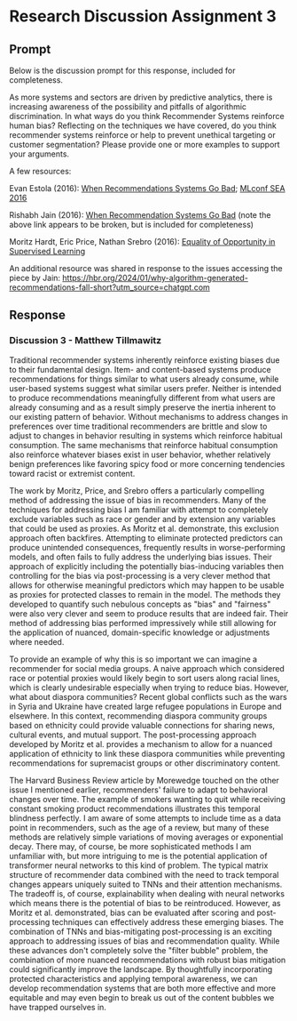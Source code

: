 # Research Discussion Assignment 3

## Prompt

Below is the discussion prompt for this response, included for completeness.

As more systems and sectors are driven by predictive analytics, there is increasing awareness of the possibility and pitfalls of algorithmic discrimination. In what ways do you think Recommender Systems reinforce human bias? Reflecting on the techniques we have covered, do you think recommender systems reinforce or help to prevent unethical targeting or customer segmentation?  Please provide one or more examples to support your arguments.

A few resources:

Evan Estola (2016): [When Recommendations Systems Go Bad](https://www.youtube.com/watch?v=MqoRzNhrTnQ); [MLconf SEA 2016](https://www.youtube.com/watch?v=MqoRzNhrTnQ)

Rishabh Jain (2016): [When Recommendation Systems Go Bad](http://cds.nyu.edu/recommendation-systems-go-bad-%E2%80%A8/)
(note the above link appears to be broken, but is included for completeness)

Moritz Hardt, Eric Price, Nathan Srebro (2016):  [Equality of Opportunity in Supervised Learning](https://arxiv.org/pdf/1610.02413.pdf)

An additional resource was shared in response to the issues accessing the piece by Jain:
https://hbr.org/2024/01/why-algorithm-generated-recommendations-fall-short?utm_source=chatgpt.com

## Response

### Discussion 3 - Matthew Tillmawitz

Traditional recommender systems inherently reinforce existing biases due to their fundamental design. Item- and content-based systems produce recommendations for things similar to what users already consume, while user-based systems suggest what similar users prefer. Neither is intended to produce recommendations meaningfully different from what users are already consuming and as a result simply preserve the inertia inherent to our existing pattern of behavior. Without mechanisms to address changes in preferences over time traditional recommenders are brittle and slow to adjust to changes in behavior resulting in systems which reinforce habitual consumption. The same mechanisms that reinforce habitual consumption also reinforce whatever biases exist in user behavior, whether relatively benign preferences like favoring spicy food or more concerning tendencies toward racist or extremist content.

The work by Moritz, Price, and Srebro offers a particularly compelling method of addressing the issue of bias in recommenders. Many of the techniques for addressing bias I am familiar with attempt to completely exclude variables such as race or gender and by extension any variables that could be used as proxies. As Moritz et al. demonstrate, this exclusion approach often backfires. Attempting to eliminate protected predictors can produce unintended consequences, frequently results in worse-performing models, and often fails to fully address the underlying bias issues. Their approach of explicitly including the potentially bias-inducing variables then controlling for the bias via post-processing is a very clever method that allows for otherwise meaningful predictors which may happen to be usable as proxies for protected classes to remain in the model. The methods they developed to quantify such nebulous concepts as "bias" and "fairness" were also very clever and seem to produce results that are indeed fair. Their method of addressing bias performed impressively while still allowing for the application of nuanced, domain-specific knowledge or adjustments where needed.

To provide an example of why this is so important we can imagine a recommender for social media groups. A naive approach which considered race or potential proxies would likely begin to sort users along racial lines, which is clearly undesirable especially when trying to reduce bias. However, what about diaspora communities? Recent global conflicts such as the wars in Syria and Ukraine have created large refugee populations in Europe and elsewhere. In this context, recommending diaspora community groups based on ethnicity could provide valuable connections for sharing news, cultural events, and mutual support. The post-processing approach developed by Moritz et al. provides a mechanism to allow for a nuanced application of ethnicity to link these diaspora communities while preventing recommendations for supremacist groups or other discriminatory content.

The Harvard Business Review article by Morewedge touched on the other issue I mentioned earlier, recommenders' failure to adapt to behavioral changes over time. The example of smokers wanting to quit while receiving constant smoking product recommendations illustrates this temporal blindness perfectly. I am aware of some attempts to include time as a data point in recommenders, such as the age of a review, but many of these methods are relatively simple variations of moving averages or exponential decay. There may, of course, be more sophisticated methods I am unfamiliar with, but more intriguing to me is the potential application of transformer neural networks to this kind of problem. The typical matrix structure of recommender data combined with the need to track temporal changes appears uniquely suited to TNNs and their attention mechanisms. The tradeoff is, of course, explainability when dealing with neural networks which means there is the potential of bias to be reintroduced. However, as Moritz et al. demonstrated, bias can be evaluated after scoring and post-processing techniques can effectively address these emerging biases. The combination of TNNs and bias-mitigating post-processing is an exciting approach to addressing issues of bias and recommendation quality. While these advances don't completely solve the "filter bubble" problem, the combination of more nuanced recommendations with robust bias mitigation could significantly improve the landscape. By thoughtfully incorporating protected characteristics and applying temporal awareness, we can develop recommendation systems that are both more effective and more equitable and may even begin to break us out of the content bubbles we have trapped ourselves in.